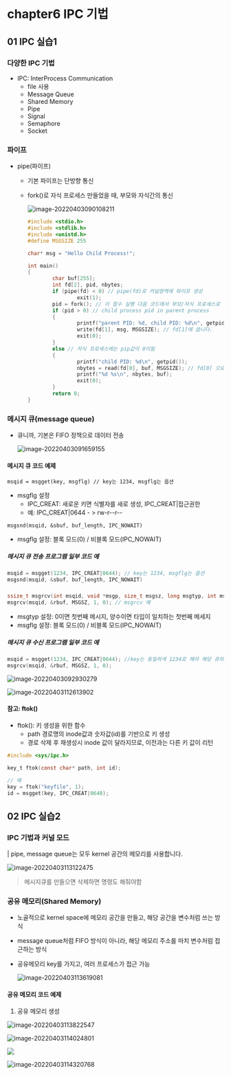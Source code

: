 # chapter6 IPC 기법

## 01  IPC 실습1

### 다양한 IPC 기법

- IPC: InterProcess Communication
  - file 사용
  - Message Queue
  - Shared Memory
  - Pipe
  - Signal
  - Semaphore
  - Socket



### 파이프

- pipe(파이프)

  - 기본 파이프는 단방향 통신

  - fork()로 자식 프로세스 만들었을 때, 부모와 자식간의 통신

    ![image-20220403090108211](chapter6-IPC기법.assets/image-20220403090108211.png)			

    ``` c
    #include <stdio.h>
    #include <stdlib.h>
    #include <unistd.h>
    #define MSGSIZE 255
    
    char* msg = "Hello Child Process!";
    
    int main()
    {
            char buf[255];
            int fd[2], pid, nbytes;
            if (pipe(fd) < 0) // pipe(fd)로 커널영역에 파이프 생성
                    exit(1);
            pid = fork(); // 이 함수 실행 다음 코드에서 부모/자식 프로세스로 나뉘어짐
            if (pid > 0) // child process pid in parent process
            {
                    printf("parent PID: %d, child PID: %d\n", getpid(), pid);
                    write(fd[1], msg, MSGSIZE); // fd[1]에 씁니다.
                    exit(0);
            }
            else // 자식 프로세스에는 pip값이 0이됨
            {
                    printf("child PID: %d\n", getpid());
                    nbytes = read(fd[0], buf, MSGSIZE); // fd[0] 으로 읽음
                    printf("%d %s\n", nbytes, buf);
                    exit(0);
            }
            return 0;
    }
    ```



### 메시지 큐(message queue)

- 큐니까, 기본은 FIFO 정책으로 데이터 전송

  ![image-20220403091659155](chapter6-IPC기법.assets/image-20220403091659155.png)

#### 메시지 큐 코드 예제

```
msqid = msgget(key, msgflg) // key는 1234, msgflg는 옵션
```

- msgflg 설정
  - IPC_CREAT: 새로운 키면 식별자를 새로 생성, IPC_CREAT|접근권한
  - 예: IPC_CREAT|0644 - > rw-r--r--

```
msgsnd(msqid, &sbuf, buf_length, IPC_NOWAIT)
```

- msgflg 설정: 블록 모드(0) / 비블록 모드(IPC_NOWAIT)

##### 메시지 큐 전송 프로그램 일부 코드 예

```c
msqid = msgget(1234, IPC_CREAT|0644); // key는 1234, msgflg는 옵션
msgsnd(msqid, &sbuf, buf_length, IPC_NOWAIT)
```

##### 
```c
ssize_t msgrcv(int msqid, void *msgp, size_t msgsz, long msgtyp, int msgflg);
msgrcv(msqid, &rbuf, MSGSZ, 1, 0); // msgrcv 예
```

- msgtyp 설정: 0이면 첫번째 메시지, 양수이면 타입이 일치하는 첫번째 메세지
- msgflg 설정: 블록 모드(0) / 비블록 모드(IPC_NOWAIT)

##### 메시지 큐 수신 프로그램 일부 코드 예

```c
msqid = msgget(1234, IPC_CREAT|0644); //key는 동일하게 1234로 해야 해당 큐의 msqid를 얻을 수 있음
msgrcv(msqid, &rbuf, MSGSZ, 1, 0);
```

![image-20220403092930279](chapter6-IPC기법.assets/image-20220403092930279.png)



![image-20220403112613902](chapter6-IPC기법.assets/image-20220403112613902.png)



#### 참고: ftok()

- ftok(): 키 생성을 위한 함수
  - path 경로명의 inode값과 숫자값(id)를 기반으로 키 생성
  - 경로 삭제 후 재생성시 inode 값이 달라지므로, 이전과는 다른 키 값이 리턴

```c
#include <sys/ipc.h>

key_t ftok(const char* path, int id);

// 예
key = ftok("keyfile", 1);
id = msgget(key, IPC_CREAT|0640);
```



## 02 IPC 실습2

### IPC 기법과 커널 모드

| pipe, message queue는 모두 kernel 공간의 메모리를 사용합니다.

![image-20220403113122475](chapter6-IPC기법.assets/image-20220403113122475.png)

> 메시지큐를 만들으면 삭제하면 명령도 해줘야함



###  공유 메모리(Shared Memory)

- 노골적으로 kernel space에 메모리 공간을 만들고, 해당 공간을 변수처럼 쓰는 방식

- message queue처럼 FIFO 방식이 아니라, 해당 메모리 주소를 마치 변수처럼 접근하는 방식

- 공유메모리 key를 가지고, 여러 프로세스가 접근 가능

  ![image-20220403113619081](chapter6-IPC기법.assets/image-20220403113619081.png)

#### 공유 메모리 코드 예제

1. 공유 메모리 생성

![image-20220403113822547](chapter6-IPC기법.assets/image-20220403113822547.png)

![image-20220403114024801](chapter6-IPC기법.assets/image-20220403114024801.png)

![](chapter6-IPC기법.assets/image-20220403114234366.png)

![image-20220403114320768](chapter6-IPC기법.assets/image-20220403114320768.png)
